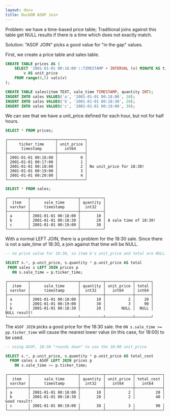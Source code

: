 ```yaml
---
layout: docu
title: DuckDB ASOF Join
---
```


Problem: we have a time-based price table; Traditional joins against this table get NULL
results if there is a time which does not exactly match.

Solution: "ASOF JOIN" picks a good value for "in the gap" values.

First, we create a price table and sales table.

```sql
CREATE TABLE prices AS (
    SELECT '2001-01-01 00:16:00'::TIMESTAMP + INTERVAL (v) MINUTE AS ticker_time,
        v AS unit_price
    FROM range(0,5) vals(v)
);

CREATE TABLE sales(item TEXT, sale_time TIMESTAMP, quantity INT);
INSERT INTO sales VALUES('a', '2001-01-01 00:18:00', 10);
INSERT INTO sales VALUES('b', '2001-01-01 00:18:30', 20);
INSERT INTO sales VALUES('c', '2001-01-01 00:19:00', 30);
```

We can see that we have a unit_price defined for each hour, but not for half hours.

```sql
SELECT * FROM prices;
```

```text
┌─────────────────────┬────────────┐
│     ticker_time     │ unit_price │
│      timestamp      │   int64    │
├─────────────────────┼────────────┤
│ 2001-01-01 00:16:00 │          0 │
│ 2001-01-01 00:17:00 │          1 │
│ 2001-01-01 00:18:00 │          2 │ No unit_price for 18:30!
│ 2001-01-01 00:19:00 │          3 │
│ 2001-01-01 00:20:00 │          4 │
└─────────────────────┴────────────┘
```

```sql
SELECT * FROM sales;
```

```text
┌─────────┬─────────────────────┬──────────┐
│  item   │      sale_time      │ quantity │
│ varchar │      timestamp      │  int32   │
├─────────┼─────────────────────┼──────────┤
│ a       │ 2001-01-01 00:18:00 │       10 │
│ b       │ 2001-01-01 00:18:30 │       20 │ A sale time of 18:30!
│ c       │ 2001-01-01 00:19:00 │       30 │
└─────────┴─────────────────────┴──────────┘
```

With a normal LEFT JOIN, there is a problem for the 18:30 sale.
Since there is not a sale_time of 18:30, a join against that time
will be NULL.

```sql
-- no price value for 18:30, so item b's unit_price and total are NULL!

SELECT s.*, p.unit_price, s.quantity * p.unit_price AS total
 FROM sales s LEFT JOIN prices p
   ON s.sale_time = p.ticker_time;
```

```text
┌─────────┬─────────────────────┬──────────┬────────────┬───────┐
│  item   │      sale_time      │ quantity │ unit_price │ total │
│ varchar │      timestamp      │  int32   │   int64    │ int64 │
├─────────┼─────────────────────┼──────────┼────────────┼───────┤
│ a       │ 2001-01-01 00:18:00 │       10 │          2 │    20 │
│ c       │ 2001-01-01 00:19:00 │       30 │          3 │    90 │
│ b       │ 2001-01-01 00:18:30 │       20 │       NULL │  NULL │  NULL result!
└─────────┴─────────────────────┴──────────┴────────────┴───────┘
```

The `ASOF JOIN` picks a good price for the 18:30 sale.  the `ON s.sale_time >= pp.ticker_time`
will cause the nearest lower value (in this case, for 18:00) to be used.

```sql
-- using ASOF, 18:30 "rounds down" to use the 18:00 unit_price

SELECT s.*, p.unit_price, s.quantity * p.unit_price AS total_cost
  FROM sales s ASOF LEFT JOIN prices p
    ON s.sale_time >= p.ticker_time;
```

```text
┌─────────┬─────────────────────┬──────────┬────────────┬────────────┐
│  item   │      sale_time      │ quantity │ unit_price │ total_cost │
│ varchar │      timestamp      │  int32   │   int64    │   int64    │
├─────────┼─────────────────────┼──────────┼────────────┼────────────┤
│ a       │ 2001-01-01 00:18:00 │       10 │          2 │         20 │
│ b       │ 2001-01-01 00:18:30 │       20 │          2 │         40 │ Good result!
│ c       │ 2001-01-01 00:19:00 │       30 │          3 │         90 │
└─────────┴─────────────────────┴──────────┴────────────┴────────────┘
```
